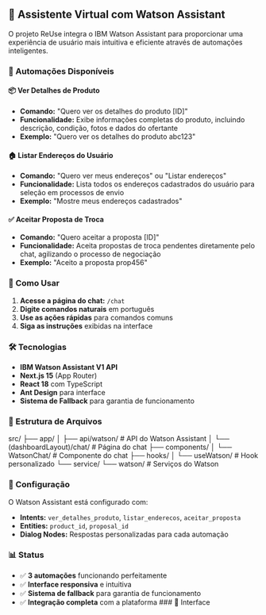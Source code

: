 ## 🤖 Assistente Virtual com Watson Assistant

O projeto ReUse integra o IBM Watson Assistant para proporcionar uma experiência de usuário mais intuitiva e eficiente através de automações inteligentes.

### 🎯 Automações Disponíveis

#### 📦 Ver Detalhes de Produto
- **Comando:** "Quero ver os detalhes do produto [ID]"
- **Funcionalidade:** Exibe informações completas do produto, incluindo descrição, condição, fotos e dados do ofertante
- **Exemplo:** "Quero ver os detalhes do produto abc123"

#### 🏠 Listar Endereços do Usuário
- **Comando:** "Quero ver meus endereços" ou "Listar endereços"
- **Funcionalidade:** Lista todos os endereços cadastrados do usuário para seleção em processos de envio
- **Exemplo:** "Mostre meus endereços cadastrados"

#### ✅ Aceitar Proposta de Troca
- **Comando:** "Quero aceitar a proposta [ID]"
- **Funcionalidade:** Aceita propostas de troca pendentes diretamente pelo chat, agilizando o processo de negociação
- **Exemplo:** "Aceito a proposta prop456"

### 🚀 Como Usar

1. **Acesse a página do chat:** `/chat`
2. **Digite comandos naturais** em português
3. **Use as ações rápidas** para comandos comuns
4. **Siga as instruções** exibidas na interface

### 🛠️ Tecnologias

- **IBM Watson Assistant V1 API**
- **Next.js 15** (App Router)
- **React 18** com TypeScript
- **Ant Design** para interface
- **Sistema de Fallback** para garantia de funcionamento

### 📁 Estrutura de Arquivos
src/
├── app/
│ ├── api/watson/ # API do Watson Assistant
│ └── (dashboardLayout)/chat/ # Página do chat
├── components/
│ └── WatsonChat/ # Componente do chat
├── hooks/
│ └── useWatson/ # Hook personalizado
└── service/
└── watson/ # Serviços do Watson


### 🔧 Configuração

O Watson Assistant está configurado com:
- **Intents:** `ver_detalhes_produto`, `listar_enderecos`, `aceitar_proposta`
- **Entities:** `product_id`, `proposal_id`
- **Dialog Nodes:** Respostas personalizadas para cada automação

### 📊 Status

- ✅ **3 automações** funcionando perfeitamente
- ✅ **Interface responsiva** e intuitiva
- ✅ **Sistema de fallback** para garantia de funcionamento
- ✅ **Integração completa** com a plataforma ### 🎨 Interface
